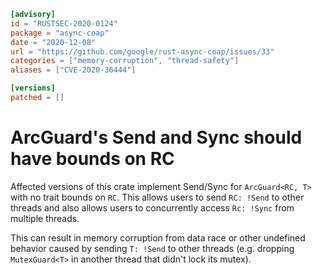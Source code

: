 ```toml
[advisory]
id = "RUSTSEC-2020-0124"
package = "async-coap"
date = "2020-12-08"
url = "https://github.com/google/rust-async-coap/issues/33"
categories = ["memory-corruption", "thread-safety"]
aliases = ["CVE-2020-36444"]

[versions]
patched = []
```

# ArcGuard's Send and Sync should have bounds on RC

Affected versions of this crate implement Send/Sync for `ArcGuard<RC, T>` with no trait bounds on `RC`. This allows users to send `RC: !Send` to other threads and also allows users to concurrently access `Rc: !Sync` from multiple threads.

This can result in memory corruption from data race or other undefined behavior caused by sending `T: !Send` to other threads (e.g. dropping `MutexGuard<T>` in another thread that didn't lock its mutex).
